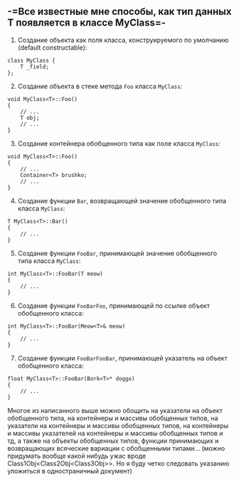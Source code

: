 ## -=Все известные мне способы, как тип данных T появляется в классе MyClass=-

1) Создание объекта как поля класса, конструируемого по умолчанию (default constructable):

```template<typename T>
class MyClass {
    T _field;
};

```
2) Создание объекта в стеке метода `Foo` класса `MyClass`:

```template<typename T>
void MyClass<T>::Foo()
{
    // ...
    T obj;
    // ...
}
```

3) Создание контейнера обобщенного типа как поле класса `MyClass`:

```template<typename T>
void MyClass<T>::Foo()
{
    // ...
    Container<T> brushko;
    // ...
}
```

4) Создание функции `Bar`, возвращающей значение обобщенного типа класса `MyClass`:

```template<typename T>
T MyClass<T>::Bar()
{
    // ...
}
```

5) Создание функции `FooBar`, принимающей значение обобщенного типа класса `MyClass`:

```template<typename T>
int MyClass<T>::FooBar(T meow)
{
    // ...
}
```


6) Создание функции `FooBarFoo`, принимающей по ссылке объект обобщенного класса:

```template<typename T>
int MyClass<T>::FooBar(Meow<T>& meow)
{
    // ...
}
```


7) Создание функции `FooBarFooBar`, принимающей указатель на объект обобщенного класса:

```template<typename T>
float MyClass<T>::FooBar(Bork<T>* doggo)
{
    // ...
}
```

Многое из написанного выше можно обощить на указатели на объект обобщенного типа, на контейнеры и массивы обобщенных типов, на указатели на контейнеры и массивы обобщенных типов, на контейнеры и массивы указателей на контейнеры и массивы обобщенных типов и тд, а также на объекты обобщенных типов, функции принимающих и возвращающих всяческие вариации с обобщенными типами... (можно придумать вообще какой нибудь ужас вроде Class1Obj<Class2Obj<Class3Obj<T>>>. Но я буду четко следовать указанию уложиться в одностраничный документ)
